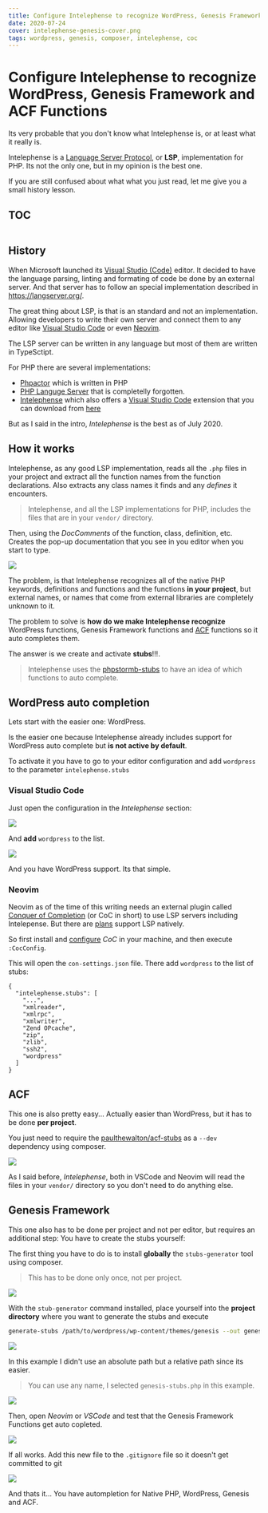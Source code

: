 ```yaml
---
title: Configure Intelephense to recognize WordPress, Genesis Framework and ACF Functions
date: 2020-07-24
cover: intelephense-genesis-cover.png
tags: wordpress, genesis, composer, intelephense, coc
---
```


# Configure Intelephense to recognize WordPress, Genesis Framework and ACF Functions

Its very probable that you don't know what Intelephense is, or at least what it really is.

Intelephense is a [Language Server Protocol](https://langserver.org/), or **LSP**, implementation for PHP. Its not the only one, but in my opinion is the best one.

If you are still confused about what what you just read, let me give you a small history lesson.

## TOC

```toc

```

## History

When Microsoft launched its [Visual Studio (Code)](https://code.visualstudio.com) editor. It decided to have the language parsing, linting and formating of code be done by an external server. And that server has to follow an special implementation described in https://langserver.org/.

The great thing about LSP, is that is an standard and not an implementation. Allowing developers to write their own server and connect them to any editor like [Visual Studio Code](https://code.visualstudio.com) or even [Neovim](https://neovim.io/).

The LSP server can be written in any language but most of them are written in TypeSctipt.

For PHP there are several implementations:

- [Phpactor](http://phpactor.github.io/phpactor/) which is written in PHP
- [PHP Languge Server](https://github.com/felixfbecker/php-language-server) that is completelly forgotten.
- [Intelephense](https://intelephense.com/) which also offers a [Visual Studio Code](https://code.visualstudio.com) extension that you  can download from [here](https://marketplace.visualstudio.com/items?itemName=bmewburn.vscode-intelephense-client)

But as I said in the intro, _Intelephense_ is the best as of July 2020.

## How it works

Intelephense, as any good LSP implementation, reads all the `.php` files in your project and extract all the function names from the function declarations. Also extracts any class names it finds and any _defines_ it encounters.

> Intelephense, and all the LSP implementations for PHP, includes the files that are in your `vendor/` directory.

Then, using the _DocComments_ of the function, class, definition, etc. Creates the pop-up documentation that you see in you editor when you start to type.

![](example-completition.png)

The problem, is that Intelephense recognizes all of the native PHP keywords, definitions and functions and the functions **in your project**, but external names, or names that come from external libraries are completely unknown to it.


The problem to solve is **how do we make Intelephense recognize** WordPress functions, Genesis Framework functions and [ACF](https://www.advancedcustomfields.com/) functions so it auto completes them.

The answer is we create and activate **stubs**!!!.

> Intelephense uses the [phpstormb-stubs](https://github.com/JetBrains/phpstorm-stubs) to have an idea of which functions to auto complete.

## WordPress auto completion

Lets start with the easier one: WordPress.

Is the easier one because Intelephense already includes support for WordPress auto complete but **is not active by default**.

To activate it you have to go to your editor configuration and add `wordpress` to the parameter `intelephense.stubs`

### Visual Studio Code

Just open the configuration in the _Intelephense_ section:

![](vscode-intelephense-confi.png)

And **add** `wordpress` to the list.

![](vscode-add-wordpress.png)

And you have WordPress support. Its that simple.

### Neovim

Neovim as of the time of this writing needs an external plugin called [Conquer of Completion](https://github.com/neoclide/coc.nvim) (or CoC in short) to use LSP servers including Intelepense. But there are [plans](https://neovim.io/doc/user/lsp.html) support LSP natively.

So first install and [configure](https://marioyepes.com/vim-setup-for-modern-web-development/) _CoC_ in your machine, and then execute `:CocConfig`.

This will open the `con-settings.json` file. There add `wordpress` to the list of stubs:

```json{11}
{
  "intelephense.stubs": [
    "...",
    "xmlreader",
    "xmlrpc",
    "xmlwriter",
    "Zend OPcache",
    "zip",
    "zlib",
    "ssh2",
    "wordpress"
  ]
}
```

## ACF

This one is also pretty easy... Actually easier than WordPress, but it has to be done **per project**.

You just need to require the [paulthewalton/acf-stubs](https://github.com/paulthewalton/acf-stubs) as a `--dev` dependency using composer.

![](install-acf-stubs.png)

As I said before, _Intelephense_, both in VSCode and Neovim will read the files in your `vendor/` directory so you don't need to do anything else.


## Genesis Framework

This one also has to be done per project and not per editor, but requires an additional step: You have to create the stubs yourself:

The first thing you have to do is to install **globally** the `stubs-generator` tool using composer.

> This has to be done only once, not per project.

![](composer-install-stub-generator.png)

With the `stub-generator` command installed, place yourself into the **project directory** where you want to generate the stubs and execute 

```bash
generate-stubs /path/to/wordpress/wp-content/themes/genesis --out genesis-stubs.php
```

![](generate-stubs.png)

In this example I didn't use an absolute path but a relative path since its easier.

> You can use any name, I selected `genesis-stubs.php` in this example.

![](new-file-in-dir.png)

Then, open _Neovim_ or _VSCode_ and test that the Genesis Framework Functions get auto copleted.

![](intelephense-genesis-cover.png)

If all works. Add this new file to the `.gitignore` file so it doesn't get committed to git

![](add-stub-to-gitignore.png)

And thats it... You have autompletion for Native PHP, WordPress, Genesis and ACF.
